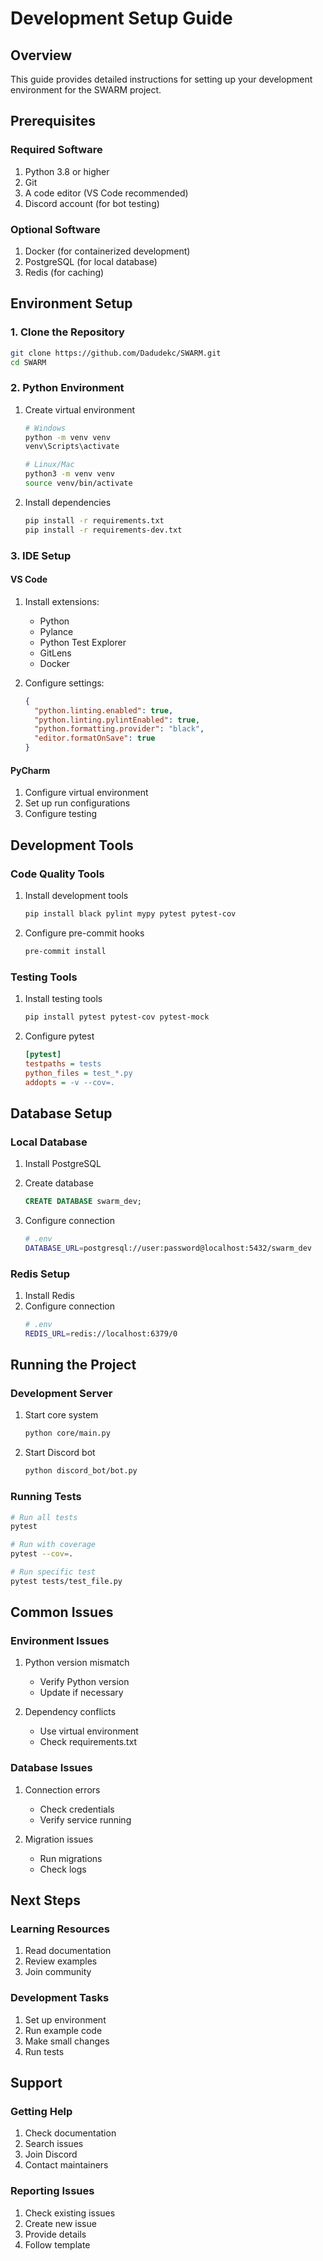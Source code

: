 # Development Setup Guide

## Overview
This guide provides detailed instructions for setting up your development environment for the SWARM project.

## Prerequisites

### Required Software
1. Python 3.8 or higher
2. Git
3. A code editor (VS Code recommended)
4. Discord account (for bot testing)

### Optional Software
1. Docker (for containerized development)
2. PostgreSQL (for local database)
3. Redis (for caching)

## Environment Setup

### 1. Clone the Repository
```bash
git clone https://github.com/Dadudekc/SWARM.git
cd SWARM
```

### 2. Python Environment
1. Create virtual environment
   ```bash
   # Windows
   python -m venv venv
   venv\Scripts\activate

   # Linux/Mac
   python3 -m venv venv
   source venv/bin/activate
   ```

2. Install dependencies
   ```bash
   pip install -r requirements.txt
   pip install -r requirements-dev.txt
   ```

### 3. IDE Setup

#### VS Code
1. Install extensions:
   - Python
   - Pylance
   - Python Test Explorer
   - GitLens
   - Docker

2. Configure settings:
   ```json
   {
     "python.linting.enabled": true,
     "python.linting.pylintEnabled": true,
     "python.formatting.provider": "black",
     "editor.formatOnSave": true
   }
   ```

#### PyCharm
1. Configure virtual environment
2. Set up run configurations
3. Configure testing

## Development Tools

### Code Quality Tools
1. Install development tools
   ```bash
   pip install black pylint mypy pytest pytest-cov
   ```

2. Configure pre-commit hooks
   ```bash
   pre-commit install
   ```

### Testing Tools
1. Install testing tools
   ```bash
   pip install pytest pytest-cov pytest-mock
   ```

2. Configure pytest
   ```ini
   [pytest]
   testpaths = tests
   python_files = test_*.py
   addopts = -v --cov=.
   ```

## Database Setup

### Local Database
1. Install PostgreSQL
2. Create database
   ```sql
   CREATE DATABASE swarm_dev;
   ```

3. Configure connection
   ```bash
   # .env
   DATABASE_URL=postgresql://user:password@localhost:5432/swarm_dev
   ```

### Redis Setup
1. Install Redis
2. Configure connection
   ```bash
   # .env
   REDIS_URL=redis://localhost:6379/0
   ```

## Running the Project

### Development Server
1. Start core system
   ```bash
   python core/main.py
   ```

2. Start Discord bot
   ```bash
   python discord_bot/bot.py
   ```

### Running Tests
```bash
# Run all tests
pytest

# Run with coverage
pytest --cov=.

# Run specific test
pytest tests/test_file.py
```

## Common Issues

### Environment Issues
1. Python version mismatch
   - Verify Python version
   - Update if necessary

2. Dependency conflicts
   - Use virtual environment
   - Check requirements.txt

### Database Issues
1. Connection errors
   - Check credentials
   - Verify service running

2. Migration issues
   - Run migrations
   - Check logs

## Next Steps

### Learning Resources
1. Read documentation
2. Review examples
3. Join community

### Development Tasks
1. Set up environment
2. Run example code
3. Make small changes
4. Run tests

## Support

### Getting Help
1. Check documentation
2. Search issues
3. Join Discord
4. Contact maintainers

### Reporting Issues
1. Check existing issues
2. Create new issue
3. Provide details
4. Follow template 